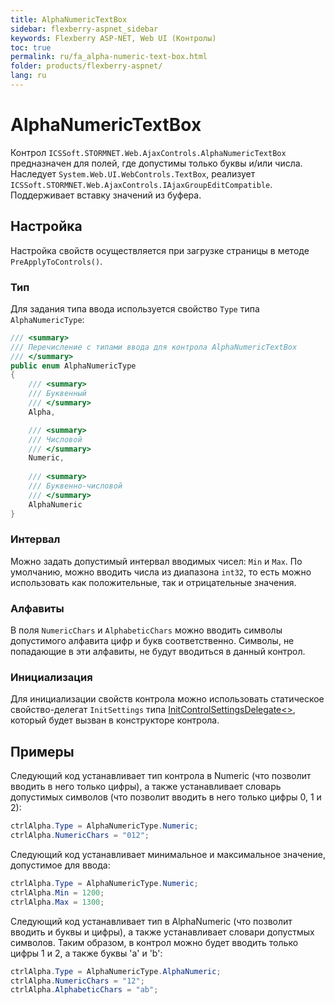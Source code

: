 ```yaml
---
title: AlphaNumericTextBox
sidebar: flexberry-aspnet_sidebar
keywords: Flexberry ASP-NET, Web UI (Контролы)
toc: true
permalink: ru/fa_alpha-numeric-text-box.html
folder: products/flexberry-aspnet/
lang: ru
---
```


# AlphaNumericTextBox

Контрол `ICSSoft.STORMNET.Web.AjaxControls.AlphaNumericTextBox` предназначен для полей, где допустимы только буквы и/или числа. Наследует `System.Web.UI.WebControls.TextBox`, реализует `ICSSoft.STORMNET.Web.AjaxControls.IAjaxGroupEditCompatible`.
<BR>Поддерживает вставку значений из буфера. 

## Настройка

Настройка свойств осуществляется при загрузке страницы в методе `PreApplyToControls()`.

### Тип

Для задания типа ввода используется свойство `Type` типа `AlphaNumericType`:

```csharp
/// <summary>
/// Перечисление с типами ввода для контрола AlphaNumericTextBox
/// </summary>
public enum AlphaNumericType
{
	/// <summary>
	/// Буквенный
	/// </summary>
	Alpha, 

	/// <summary>
	/// Числовой
	/// </summary>
	Numeric, 
	
	/// <summary>
	/// Буквенно-числовой
	/// </summary>
	AlphaNumeric
}
```

### Интервал

Можно задать допустимый интервал вводимых чисел: `Min` и `Max`. По умолчанию, можно вводить числа из диапазона `int32`, то есть можно использовать как положительные, так и отрицательные значения.

### Алфавиты

В поля `NumericChars` и `AlphabeticChars` можно вводить символы допустимого алфавита цифр и букв соответственно. Символы, не попадающие в эти алфавиты, не будут вводиться в данный контрол.

### Инициализация

Для инициализации свойств контрола можно использовать статическое свойство-делегат `InitSettings` типа [InitControlSettingsDelegate<>](fa_init-control-settings-delegate.html), который будет вызван в конструкторе контрола.

## Примеры

Следующий код устанавливает тип контрола в Numeric (что позволит вводить в него только цифры), а также устанавливает словарь допустимых символов (что позволит вводить в него только цифры 0, 1 и 2):

```csharp
ctrlAlpha.Type = AlphaNumericType.Numeric;
ctrlAlpha.NumericChars = "012";
```

Следующий код устанавливает минимальное и максимальное значение, допустимое для ввода:

```csharp
ctrlAlpha.Type = AlphaNumericType.Numeric;
ctrlAlpha.Min = 1200;
ctrlAlpha.Max = 1300;
```

Следующий код устанавливает тип в AlphaNumeric (что позволит вводить и буквы и цифры), а также устанавливает словари допустмых символов. Таким образом, в контрол можно будет вводить только цифры 1 и 2, а также буквы 'a' и 'b':

```csharp
ctrlAlpha.Type = AlphaNumericType.AlphaNumeric;
ctrlAlpha.NumericChars = "12";
ctrlAlpha.AlphabeticChars = "ab";
```
